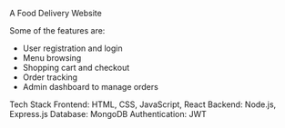 A Food Delivery Website

Some of the features are:
- User registration and login
- Menu browsing
- Shopping cart and checkout
- Order tracking
- Admin dashboard to manage orders

Tech Stack
Frontend: HTML, CSS, JavaScript, React
Backend: Node.js, Express.js
Database: MongoDB
Authentication: JWT
